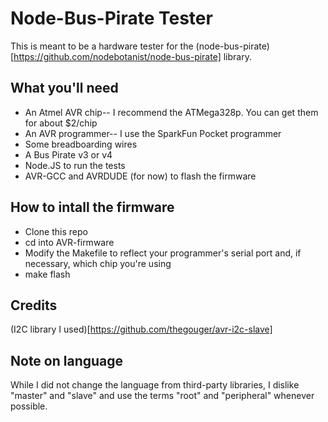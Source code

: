 # Node-Bus-Pirate Tester

This is meant to be a hardware tester for the (node-bus-pirate)[https://github.com/nodebotanist/node-bus-pirate] library.

## What you'll need

* An Atmel AVR chip-- I recommend the ATMega328p. You can get them for about $2/chip
* An AVR programmer-- I use the SparkFun Pocket programmer
* Some breadboarding wires
* A Bus Pirate v3 or v4
* Node.JS to run the tests
* AVR-GCC and AVRDUDE (for now) to flash the firmware

## How to intall the firmware

* Clone this repo
* cd into AVR-firmware
* Modify the Makefile to reflect your programmer's serial port and, if necessary, which chip you're using
* make flash

## Credits

(I2C library I used)[https://github.com/thegouger/avr-i2c-slave]

## Note on language

While I did not change the language from third-party libraries, I dislike "master" and "slave" and use the terms "root" and "peripheral" whenever possible.
